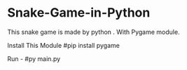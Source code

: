 # Snake-Game-in-Python
This snake game is made by python . With Pygame module.


Install This Module
#pip install pygame

Run - #py main.py
